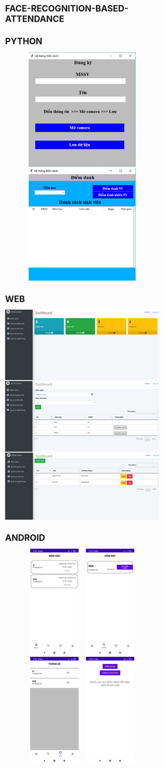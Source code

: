 # FACE-RECOGNITION-BASED-ATTENDANCE
# PYTHON
<p align="center">
  <img src="https://raw.githubusercontent.com/june041996/FACE-RECOGNITION-BASED-ATTENDANCE/main/screenshot/desktop/dangky.PNG" width="350" title="">
  <img src="https://raw.githubusercontent.com/june041996/FACE-RECOGNITION-BASED-ATTENDANCE/main/screenshot/desktop/diemdanh.PNG" width="350" alt="">
</p>

# WEB
<p align="center">
  <img src="https://raw.githubusercontent.com/june041996/FACE-RECOGNITION-BASED-ATTENDANCE/main/screenshot/web/dashboard.PNG" width="" title="">
  <img src="https://raw.githubusercontent.com/june041996/FACE-RECOGNITION-BASED-ATTENDANCE/main/screenshot/web/attendance.PNG" width="" alt="">
  <img src="https://raw.githubusercontent.com/june041996/FACE-RECOGNITION-BASED-ATTENDANCE/main/screenshot/web/teacher.PNG" width="" alt="">
</p>

# ANDROID
<p align="center">
  <img src="https://raw.githubusercontent.com/june041996/FACE-RECOGNITION-BASED-ATTENDANCE/main/screenshot/android/home.jpg" hspace="10" width="" title="">
  <img src="https://raw.githubusercontent.com/june041996/FACE-RECOGNITION-BASED-ATTENDANCE/main/screenshot/android/today.jpg" hspace="10" width="" alt="">
  <img src="https://raw.githubusercontent.com/june041996/FACE-RECOGNITION-BASED-ATTENDANCE/main/screenshot/android/thongke.jpg" hspace="10" width="" alt="">
  <img src="https://raw.githubusercontent.com/june041996/FACE-RECOGNITION-BASED-ATTENDANCE/main/screenshot/android/diemdanh.jpg" hspace="10" width="" alt="">
</p>
